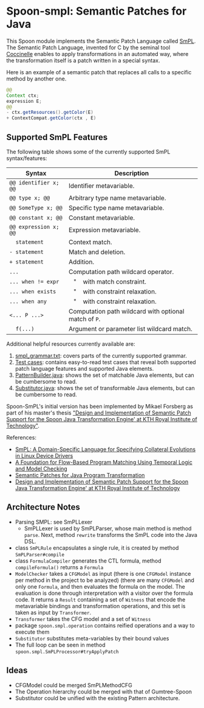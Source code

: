 # Spoon-smpl: Semantic Patches for Java

This Spoon module implements the Semantic Patch Language called [SmPL](https://en.wikipedia.org/wiki/Coccinelle_(software)#Semantic_Patch_Language "Wikipedia entry"). The Semantic Patch Language, invented for C by the seminal tool [Coccinelle](https://github.com/coccinelle/coccinelle) enables to apply transformations in an automated way, where the transformation itself is a patch written in a special syntax.

Here is an example  of a semantic patch that replaces all calls to a specific method by another one.

```java
@@
Context ctx;
expression E;
@@
- ctx.getResources().getColor(E)
+ ContextCompat.getColor(ctx , E)
``` 

## Supported SmPL Features

The following table shows some of the currently supported SmPL syntax/features:

| Syntax                | Description                                             |
|-----------------------|---------------------------------------------------------|
| `@@ identifier x; @@` | Identifier metavariable.                                |
| `@@ type x; @@`       | Arbitrary type name metavariable.                       |
| `@@ SomeType x; @@`   | Specific type name metavariable.                        |
| `@@ constant x; @@`   | Constant metavariable.                                  |
| `@@ expression x; @@` | Expression metavariable.                                |
| `  statement`         | Context match.                                          |
| `- statement`         | Match and deletion.                                     |
| `+ statement`         | Addition.                                               |
| `...`                 | Computation path wildcard operator.                     |
| `... when != expr`    | &nbsp;&nbsp; " &nbsp;&nbsp; with match constraint.      |
| `... when exists`     | &nbsp;&nbsp; " &nbsp;&nbsp; with constraint relaxation. |
| `... when any`        | &nbsp;&nbsp; " &nbsp;&nbsp; with constraint relaxation. |
| `<... P ...>`         | Computation path wildcard with optional match of `P`.   |
| `  f(...)`            | Argument or parameter list wildcard match.              |

Additional helpful resources currently available are:

1. [smpl_grammar.txt](https://github.com/INRIA/spoon/blob/master/spoon-smpl/smpl_grammar.txt): covers parts of the currently supported grammar.
2. [Test cases](https://github.com/INRIA/spoon/tree/master/spoon-smpl/src/test/resources/endtoend): contains easy-to-read test cases that reveal both supported patch language features and supported Java elements.
3. [PatternBuilder.java](https://github.com/INRIA/spoon/blob/master/spoon-smpl/src/main/java/spoon/smpl/pattern/PatternBuilder.java): shows the set of matchable Java elements, but can be cumbersome to read.
4. [Substitutor.java](https://github.com/INRIA/spoon/blob/master/spoon-smpl/src/main/java/spoon/smpl/Substitutor.java): shows the set of transformable Java elements, but can be cumbersome to read.

Spoon-SmPL's initial version has been implemented by Mikael Forsberg as part of his master's thesis ["Design and Implementation of Semantic Patch Support for the Spoon Java Transformation Engine' at KTH Royal Institute of Technology"](http://urn.kb.se/resolve?urn=urn:nbn:se:kth:diva-291226).

References:
* [SmPL: A Domain-Specific Language for Specifying Collateral Evolutions in Linux Device Drivers](http://coccinelle.lip6.fr/papers/ercim.pdf)
* [A Foundation for Flow-Based Program Matching Using Temporal Logic and Model Checking](http://coccinelle.lip6.fr/papers/popl09.pdf)
* [Semantic Patches for Java Program Transformation](https://drops.dagstuhl.de/opus/volltexte/2019/10814/pdf/LIPIcs-ECOOP-2019-22.pdf)
* [Design and Implementation of Semantic Patch Support for the Spoon Java Transformation Engine' at KTH Royal Institute of Technology](http://urn.kb.se/resolve?urn=urn:nbn:se:kth:diva-291226)
 
## Architecture Notes

* Parsing SMPL: see SmPLLexer
    *  SmPLLexer is used by SmPLParser, whose main method is method `parse`. Next, method `rewrite` transforms the SmPL code into the Java DSL.
* class `SmPLRule` encapsulates a single rule, it is created by method `SmPLParser#compile`
* class `FormulaCompiler` generates the CTL formula, method `compileFormula()` returns a `Formula`
* `ModelChecker` takes a `CFGModel` as input (there is one `CFGModel` instance per method in the project to be analyzed) (there are many `CFGModel` and only one `Formula`, and then evaluates the formula on the model. The evaluation is done through interpretation with a visitor over the formula code. It returns a `Result` containing a set of `Witness` that encode the metavariable bindings and transformation operations, and this set is taken as input by `Transformer`.
* `Transformer` takes the CFG model and a set of `Witness`
* package `spoon.smpl.operation` contains reified operations and a way to execute them
* `Substitutor` substitutes meta-variables by their bound values
* The full loop can be seen in method `spoon.smpl.SmPLProcessor#tryApplyPatch`

## Ideas

* CFGModel could be merged SmPLMethodCFG
* The Operation hierarchy could be merged with that of Gumtree-Spoon
* Substitutor could be unified with the existing Pattern architecture. 
